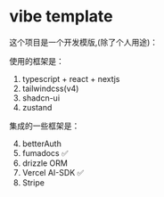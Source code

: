 # vibe template

这个项目是一个开发模版,(除了个人用途)：

使用的框架是：

1. typescript + react + nextjs
2. tailwindcss(v4)
3. shadcn-ui
4. zustand

集成的一些框架是：

4. betterAuth
5. fumadocs ✅
6. drizzle ORM
7. Vercel AI-SDK ✅
8. Stripe
